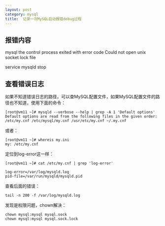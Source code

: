 ```yaml
---
layout: post
category: mysql
title:  记录一次MySQL启动报错debug过程
---
```


## 报错内容
mysql the control process exited with error code
Could not open unix socket lock file

service mysqld stop

## 查看错误日志

如果不知道错误日志的路径，可以查MySQL配置文件，如果MySQL配置文件的路径也不知道，使用下面的命令：

```shell
[root@vm11 ~]# mysqld --verbose --help | grep -A 1 'Default options'
Default options are read from the following files in the given order:
/etc/my.cnf /etc/mysql/my.cnf /usr/etc/my.cnf ~/.my.cnf
```

或者：

```shell
[root@vm11 ~]# whereis my.ini
my: /etc/my.cnf
```

定位到log-error这一样：

```shell
[root@vm11 ~]# cat /etc/my.cnf | grep 'log-error'

log-error=/var/log/mysqld.log
pid-file=/var/run/mysqld/mysqld.pid
```

查看后面的错误：

```shell
tail -n 200 -f /var/log/mysqld.log
```

发现是权限问题，chown解决：

```shell
chown mysql:mysql mysql.sock
chown mysql:mysql mysql.sock.lock
```
